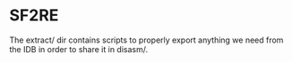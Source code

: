 SF2RE
=====

The extract/ dir contains scripts to properly export anything we need from the IDB in order to share it in disasm/.
